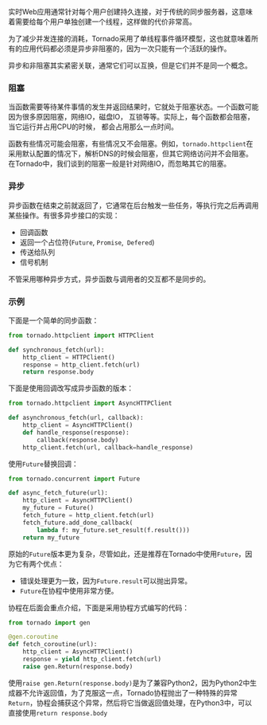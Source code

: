 实时Web应用通常针对每个用户创建持久连接，对于传统的同步服务器，这意味着需要给每个用户单独创建一个线程，这样做的代价非常高。

为了减少并发连接的消耗，Tornado采用了单线程事件循环模型，这也就意味着所有的应用代码都必须是异步非阻塞的，因为一次只能有一个活跃的操作。

异步和非阻塞其实紧密关联，通常它们可以互换，但是它们并不是同一个概念。

### 阻塞

当函数需要等待某件事情的发生并返回结果时，它就处于阻塞状态。一个函数可能因为很多原因阻塞，网络IO，磁盘IO， 互锁等等。实际上，每个函数都会阻塞，当它运行并占用CPU的时候， 都会占用那么一点时间。

函数有些情况可能会阻塞，有些情况又不会阻塞。例如，`tornado.httpclient`在采用默认配置的情况下，解析DNS的时候会阻塞，但其它网络访问并不会阻塞。在Tornado中，我们谈到的阻塞一般是针对网络IO，而忽略其它的阻塞。

### 异步

异步函数在结束之前就返回了，它通常在后台触发一些任务，等执行完之后再调用某些操作。有很多异步接口的实现：

- 回调函数
- 返回一个占位符(`Future`, `Promise`,` Defered`)
- 传送给队列
- 信号机制

不管采用哪种异步方式，异步函数与调用者的交互都不是同步的。

### 示例

下面是一个简单的同步函数：

```python
from tornado.httpclient import HTTPClient

def synchronous_fetch(url):
    http_client = HTTPClient()
    response = http_client.fetch(url)
    return response.body
```

下面是使用回调改写成异步函数的版本：

```python
from tornado.httpclient import AsyncHTTPClient

def asynchronous_fetch(url, callback):
    http_client = AsyncHTTPClient()
    def handle_response(response):
        callback(response.body)
    http_client.fetch(url, callback=handle_response)
```

使用`Future`替换回调：

```python
from tornado.concurrent import Future

def async_fetch_future(url):
    http_client = AsyncHTTPClient()
    my_future = Future()
    fetch_future = http_client.fetch(url)
    fetch_future.add_done_callback(
        lambda f: my_future.set_result(f.result()))
    return my_future
```

原始的`Future`版本更为复杂，尽管如此，还是推荐在Tornado中使用`Future`，因为它有两个优点：

- 错误处理更为一致，因为`Future.result`可以抛出异常。
- `Future`在协程中使用非常方便。

协程在后面会重点介绍，下面是采用协程方式编写的代码：

```python
from tornado import gen

@gen.coroutine
def fetch_coroutine(url):
    http_client = AsyncHTTPClient()
    response = yield http_client.fetch(url)
    raise gen.Return(response.body)
```

使用`raise gen.Return(response.body)`是为了兼容Python2，因为Python2中生成器不允许返回值，为了克服这一点，Tornado协程抛出了一种特殊的异常`Return`，协程会捕获这个异常，然后将它当做返回值处理，在Python3中，可以直接使用`return response.body`